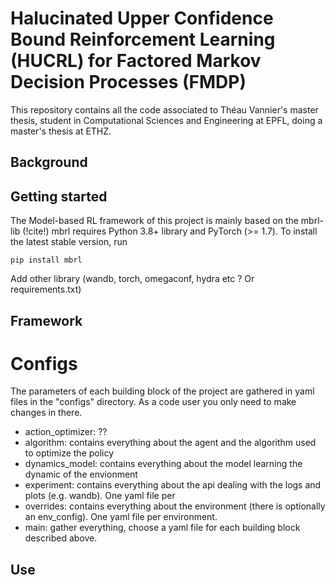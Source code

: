 # Halucinated Upper Confidence Bound Reinforcement Learning (HUCRL) for Factored Markov Decision Processes (FMDP)

This repository contains all the code associated to Théau Vannier's master thesis, student in Computational Sciences and Engineering at EPFL, doing a master's thesis at ETHZ.

## Background


## Getting started

The Model-based RL framework of this project is mainly based on the mbrl-lib (!cite!)
mbrl requires Python 3.8+ library and PyTorch (>= 1.7). To install the latest stable version, run

```
pip install mbrl
```

Add other library (wandb, torch, omegaconf, hydra etc ? Or requirements.txt)

## Framework

# Configs

The parameters of each building block of the project are gathered in yaml files in the "configs" directory. As a code user you only need to make changes in there.
- action_optimizer: ??
- algorithm: contains everything about the agent and the algorithm used to optimize the policy
- dynamics_model: contains everything about the model learning the dynamic of the envionment
- experiment: contains everything about the api dealing with the logs and plots (e.g. wandb). One yaml file per 
- overrides: contains everything about the environment (there is optionally an env_config). One yaml file per environment.
- main: gather everything, choose a yaml file for each building block described above.



## Use
